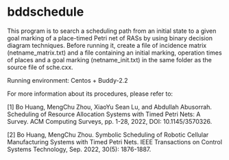 # bddschedule

This program is to search a scheduling path from an initial state to a given goal marking of a place-timed Petri net of RASs by using binary decision diagram techniques. 
Before running it, create a file of incidence matrix (netname_matrix.txt) and a file containing an initial marking, operation times of places and a goal marking (netname_init.txt) in the same folder as the source file of sche.cxx.

Running environment: Centos + Buddy-2.2


For more information about its procedures, please refer to:

[1] Bo Huang, MengChu Zhou, XiaoYu Sean Lu, and Abdullah Abusorrah. Scheduling of Resource Allocation Systems with Timed Petri Nets: A Survey. ACM Computing Surveys, pp. 1-28, 2022, DOI: 10.1145/3570326.

[2]	Bo Huang, MengChu Zhou. Symbolic Scheduling of Robotic Cellular Manufacturing Systems with Timed Petri Nets. IEEE Transactions on Control Systems Technology, Sep. 2022, 30(5): 1876-1887.
